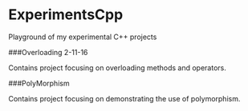 # ExperimentsCpp
Playground of my experimental C++ projects

###Overloading 2-11-16

Contains project focusing on overloading methods and operators.

###PolyMorphism

Contains project focusing on demonstrating the use of polymorphism.